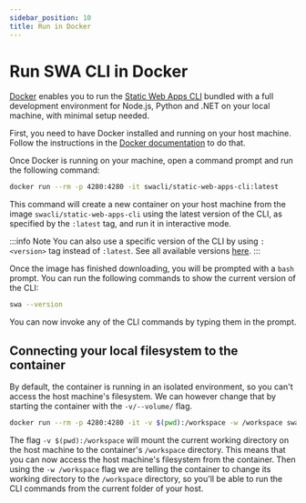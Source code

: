 ```yaml
---
sidebar_position: 10
title: Run in Docker
---
```


# Run SWA CLI in Docker

[Docker](https://www.docker.com/products/docker-desktop/) enables you to run the [Static Web Apps CLI](https://github.com/Azure/static-web-apps-cli) bundled with a full development environment for Node.js, Python and .NET on your local machine, with minimal setup needed.

First, you need to have Docker installed and running on your host machine. Follow the instructions in the [Docker documentation](https://docs.docker.com/get-docker/) to do that.

Once Docker is running on your machine, open a command prompt and run the following command:

```bash
docker run --rm -p 4280:4280 -it swacli/static-web-apps-cli:latest
```

This command will create a new container on your host machine from the image `swacli/static-web-apps-cli` using the latest version of the CLI, as specified by the `:latest` tag, and run it in interactive mode.

:::info Note
You can also use a specific version of the CLI by using `:<version>` tag instead of `:latest`.
See all available versions [here](https://hub.docker.com/r/swacli/static-web-apps-cli/tags).
:::

Once the image has finished downloading, you will be prompted with a `bash` prompt. You can run the following commands to show the current version of the CLI:

```bash
swa --version
```

You can now invoke any of the CLI commands by typing them in the prompt.

## Connecting your local filesystem to the container

By default, the container is running in an isolated environment, so you can't access the host machine's filesystem. We can however change that by starting the container with the `-v/--volume/` flag.

```bash
docker run --rm -p 4280:4280 -it -v $(pwd):/workspace -w /workspace swacli/static-web-apps-cli:latest
```

The flag `-v $(pwd):/workspace` will mount the current working directory on the host machine to the container's `/workspace` directory. This means that you can now access the host machine's filesystem from the container. Then using the `-w /workspace` flag we are telling the container to change its working directory to the `/workspace` directory, so you'll be able to run the CLI commands from the current folder of your host.
